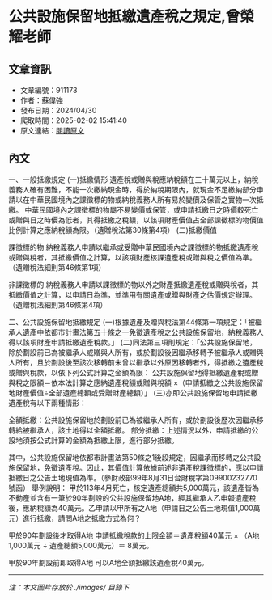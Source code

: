 # 公共設施保留地抵繳遺產稅之規定,曾榮耀老師

## 文章資訊
- 文章編號：911173
- 作者：蘇偉強
- 發布日期：2024/04/30
- 爬取時間：2025-02-02 15:41:40
- 原文連結：[閱讀原文](https://real-estate.get.com.tw/Columns/detail.aspx?no=911173)

## 內文
一、一般抵繳規定
(一)抵繳情形
遺產稅或贈與稅應納稅額在三十萬元以上，納稅義務人確有困難，不能一次繳納現金時，得於納稅期限內，就現金不足繳納部分申請以在中華民國境內之課徵標的物或納稅義務人所有易於變價及保管之實物一次抵繳。
中華民國境內之課徵標的物屬不易變價或保管，或申請抵繳日之時價較死亡或贈與日之時價為低者，其得抵繳之稅額，以該項財產價值占全部課徵標的物價值比例計算之應納稅額為限。（遺贈稅法第30條第4項）
 (二)抵繳價值


課徵標的物
納稅義務人申請以繼承或受贈中華民國境內之課徵標的物抵繳遺產稅或贈與稅者，其抵繳價值之計算，以該項財產核課遺產稅或贈與稅之價值為準。（遺贈稅法細則第46條第1項）


非課徵標的
納稅義務人申請以課徵標的物以外之財產抵繳遺產稅或贈與稅者，其抵繳價值之計算，以申請日為準，並準用有關遺產或贈與財產之估價規定辦理。（遺贈稅法細則第46條第4項）


二、公共設施保留地抵繳規定
 (一)根據遺產及贈與稅法第44條第一項規定：「被繼承人遺產中依都市計畫法第五十條之一免徵遺產稅之公共設施保留地，納稅義務人得以該項財產申請抵繳遺產稅款。」
 (二)同法第三項則規定：「公共設施保留地，除於劃設前已為被繼承人或贈與人所有，或於劃設後因繼承移轉予被繼承人或贈與人所有，且於劃設後至該次移轉前未曾以繼承以外原因移轉者外，得抵繳之遺產稅或贈與稅款，以依下列公式計算之金額為限：
公共設施保留地得抵繳遺產稅或贈與稅之限額＝依本法計算之應納遺產稅額或贈與稅額 ×（申請抵繳之公共設施保留地財產價值÷全部遺產總額或受贈財產總額）」
 (三)亦即公共設施保留地申請抵繳遺產稅有以下兩種情形： 

全額抵繳：公共設施保留地於劃設前已為被繼承人所有，或於劃設後歷次因繼承移轉給被繼承人，該土地得以全額抵繳。
部分抵繳：上述情況以外，申請抵繳的公設地須按公式計算的金額為抵繳上限，進行部分抵繳。

其中，公共設施保留地依都市計畫法第50條之1後段規定，因繼承而移轉之公共設施保留地，免徵遺產稅。因此，其價值計算依據前述非遺產稅課徵標的，應以申請抵繳日之公告土地現值為準。（參財政部99年8月31日台財稅字第09900232770號函）
舉例說明：
甲於113年4月死亡，核定遺產總額共5,000萬元，該遺產皆為不動產並含有一筆於90年劃設的公共設施保留地A地，經其繼承人乙申報遺產稅後，應納稅額為40萬元。乙申請以甲所有之A地（申請日之公告土地現值1,000萬元）進行抵繳，請問A地之抵繳方式為何？


甲於90年劃設後才取得A地
申請抵繳稅款的上限金額＝遺產稅額40萬元 × （A地1,000萬元 ÷ 遺產總額5,000萬元）＝ 8萬元。


甲於90年劃設前即取得A地
可以A地全額抵繳該遺產稅40萬元。

---
*注：本文圖片存放於 ./images/ 目錄下*
